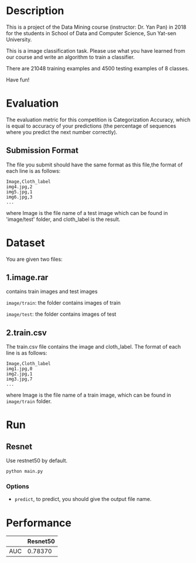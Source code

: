 # Description
This is a project of the Data Mining course (instructor: Dr. Yan Pan) in 2018 for the students in School of Data and Computer Science, Sun Yat-sen University.

This is a image classification task. Please use what you have learned from our course and write an algorithm to train a classifier.

There are 21048 training examples and 4500 testing examples of 8 classes.

Have fun!

# Evaluation
The evaluation metric for this competition is Categorization Accuracy, which is equal to accuracy of your predictions (the percentage of sequences where you predict the next number correctly).

## Submission Format
The file you submit should have the same format as this file,the format of each line is as follows:

```
Image,Cloth_label
img4.jpg,2
img5.jpg,1
img6.jpg,3
...
```

where Image is the file name of a test image which can be found in 'image/test' folder, and cloth_label is the result.

# Dataset
You are given two files:

## 1.image.rar
contains train images and test images

`image/train`: the folder contains images of train

`image/test`: the folder contains images of test

## 2.train.csv
The train.csv file contains the image and cloth_label. The format of each line is as follows:

```
Image,Cloth_label
img1.jpg,0
img2.jpg,1
img3.jpg,7
...
```

where Image is the file name of a train image, which can be found in `image/train` folder.

# Run
## Resnet
Use restnet50 by default.

```bash
python main.py
```

### Options
- `predict`, to predict, you should give the output file name.

# Performance
| |Resnet50|
|-|-|
|AUC|0.78370|
